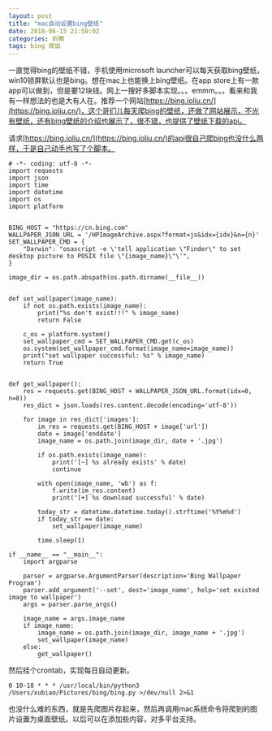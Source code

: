 ```yaml
---
layout: post
title: "mac自动设置bing壁纸"
date: 2018-06-15 21:50:02
categories: 折腾
tags: bing 爬虫
---
```


一直觉得bing的壁纸不错，手机使用microsoft launcher可以每天获取bing壁纸，win10锁屏默认也是bing。想在mac上也能换上bing壁纸。在app store上有一款app可以做到，但是要12块钱。网上一搜好多脚本实现。。。emmm。。。看来和我有一样想法的也是大有人在。推荐一个网站[https://bing.ioliu.cn/](https://bing.ioliu.cn/)，这个哥们儿每天爬bing的壁纸，还做了网站展示，不光有壁纸，还有bing壁纸的介绍也展示了，很不错，也提供了壁纸下载的api。

请求[https://bing.ioliu.cn/](https://bing.ioliu.cn/)的api很自己爬bing也没什么两样，于是自己动手也写了个脚本。

```python3
# -*- coding: utf-8 -*-
import requests
import json
import time
import datetime
import os
import platform


BING_HOST = "https://cn.bing.com"
WALLPAPER_JSON_URL = '/HPImageArchive.aspx?format=js&idx={idx}&n={n}'
SET_WALLPAPER_CMD = {
    "Darwin": "osascript -e \'tell application \"Finder\" to set desktop picture to POSIX file \"{image_name}\"\'",
}

image_dir = os.path.abspath(os.path.dirname(__file__))


def set_wallpaper(image_name):
    if not os.path.exists(image_name):
        print("%s don't exist!!!" % image_name)
        return False

    c_os = platform.system()
    set_wallpaper_cmd = SET_WALLPAPER_CMD.get(c_os)
    os.system(set_wallpaper_cmd.format(image_name=image_name))
    print("set wallpaper successful: %s" % image_name)
    return True


def get_wallpaper():
    res = requests.get(BING_HOST + WALLPAPER_JSON_URL.format(idx=0, n=8))
    res_dict = json.loads(res.content.decode(encoding='utf-8'))

    for image in res_dict['images']:
        im_res = requests.get(BING_HOST + image['url'])
        date = image['enddate']
        image_name = os.path.join(image_dir, date + '.jpg')

        if os.path.exists(image_name):
            print('[~] %s already exists' % date)
            continue

        with open(image_name, 'wb') as f:
            f.write(im_res.content)
            print('[+] %s download successful' % date)

        today_str = datetime.datetime.today().strftime('%Y%m%d')
        if today_str == date:
            set_wallpaper(image_name)

        time.sleep(1)

if __name__ == "__main__":
    import argparse

    parser = argparse.ArgumentParser(description='Bing Wallpaper Program')
    parser.add_argument('--set', dest='image_name', help='set existed image to wallpaper')
    args = parser.parse_args()

    image_name = args.image_name
    if image_name:
        image_name = os.path.join(image_dir, image_name + '.jpg')
        set_wallpaper(image_name)
    else:
        get_wallpaper()
```

然后挂个crontab，实现每日自动更新。

```
0 10-18 * * * /usr/local/bin/python3 /Users/xubiao/Pictures/bing/bing.py >/dev/null 2>&1
```

也没什么难的东西，就是先爬图片存起来，然后再调用mac系统命令将爬到的图片设置为桌面壁纸。以后可以在添加些内容，对多平台支持。
